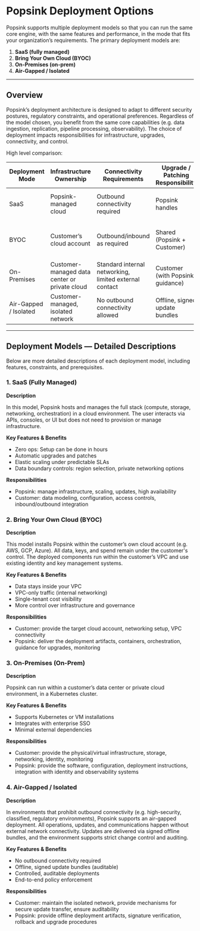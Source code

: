 # Popsink Deployment Options

Popsink supports multiple deployment models so that you can run the same core engine, with the same features and performance, in the mode that fits your organization’s requirements. The primary deployment models are:

1. **SaaS (fully managed)**
2. **Bring Your Own Cloud (BYOC)**
3. **On-Premises (on-prem)**
4. **Air-Gapped / Isolated**

---

## Overview

Popsink’s deployment architecture is designed to adapt to different security postures, regulatory constraints, and operational preferences. Regardless of the model chosen, you benefit from the same core capabilities (e.g. data ingestion, replication, pipeline processing, observability). The choice of deployment impacts responsibilities for infrastructure, upgrades, connectivity, and control.

High level comparison:

| Deployment Mode       | Infrastructure Ownership                      | Connectivity Requirements                              | Upgrade / Patching Responsibility | Typical Use Cases                                   |
| --------------------- | --------------------------------------------- | ------------------------------------------------------ | --------------------------------- | --------------------------------------------------- |
| SaaS                  | Popsink-managed cloud                         | Outbound connectivity required                         | Popsink handles                   | Fast startup, low ops, non-restrictive environments |
| BYOC                  | Customer’s cloud account                      | Outbound/inbound as required                           | Shared (Popsink + Customer)       | Organizations wanting control over data, keys, cost |
| On-Premises           | Customer-managed data center or private cloud | Standard internal networking, limited external contact | Customer (with Popsink guidance)  | Enterprises with strict internal hosting needs      |
| Air-Gapped / Isolated | Customer-managed, isolated network            | No outbound connectivity allowed                       | Offline, signed update bundles    | Regulated environments, high-security zones         |

---

## Deployment Models — Detailed Descriptions

Below are more detailed descriptions of each deployment model, including features, constraints, and prerequisites.

### 1. SaaS (Fully Managed)

**Description**

In this model, Popsink hosts and manages the full stack (compute, storage, networking, orchestration) in a cloud environment. The user interacts via APIs, consoles, or UI but does not need to provision or manage infrastructure.

**Key Features & Benefits**

* Zero ops: Setup can be done in hours
* Automatic upgrades and patches
* Elastic scaling under predictable SLAs
* Data boundary controls: region selection, private networking options

**Responsibilities**

* Popsink: manage infrastructure, scaling, updates, high availability
* Customer: data modeling, configuration, access controls, inbound/outbound integration

### 2. Bring Your Own Cloud (BYOC)

**Description**

This model installs Popsink within the customer’s own cloud account (e.g. AWS, GCP, Azure). All data, keys, and spend remain under the customer's control. The deployed components run within the customer’s VPC and use existing identity and key management systems.

**Key Features & Benefits**

* Data stays inside your VPC
* VPC-only traffic (internal networking)
* Single-tenant cost visibility
* More control over infrastructure and governance

**Responsibilities**

* Customer: provide the target cloud account, networking setup, VPC connectivity
* Popsink: deliver the deployment artifacts, containers, orchestration, guidance for upgrades, monitoring

### 3. On-Premises (On-Prem)

**Description**

Popsink can run within a customer’s data center or private cloud environment, in a Kubernetes cluster.

**Key Features & Benefits**

* Supports Kubernetes or VM installations
* Integrates with enterprise SSO
* Minimal external dependencies

**Responsibilities**

* Customer: provide the physical/virtual infrastructure, storage, networking, identity, monitoring
* Popsink: provide the software, configuration, deployment instructions, integration with identity and observability systems

### 4. Air-Gapped / Isolated

**Description**

In environments that prohibit outbound connectivity (e.g. high-security, classified, regulatory environments), Popsink supports an air-gapped deployment. All operations, updates, and communications happen without external network connectivity. Updates are delivered via signed offline bundles, and the environment supports strict change control and auditing.

**Key Features & Benefits**

* No outbound connectivity required
* Offline, signed update bundles (auditable)
* Controlled, auditable deployments
* End-to-end policy enforcement

**Responsibilities**

* Customer: maintain the isolated network, provide mechanisms for secure update transfer, ensure auditability
* Popsink: provide offline deployment artifacts, signature verification, rollback and upgrade procedures
